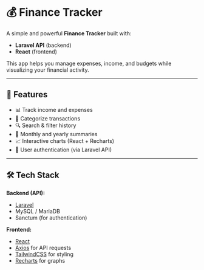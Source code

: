 # 💰 Finance Tracker

A simple and powerful **Finance Tracker** built with:
- **Laravel API** (backend)
- **React** (frontend)

This app helps you manage expenses, income, and budgets while visualizing your financial activity.

---

## 🚀 Features

- 📊 Track income and expenses
- 📝 Categorize transactions
- 🔍 Search & filter history
- 📅 Monthly and yearly summaries
- 📈 Interactive charts (React + Recharts)
- 🔐 User authentication (via Laravel API)

---

## 🛠️ Tech Stack

**Backend (API):**
- [Laravel](https://laravel.com/)  
- MySQL / MariaDB  
- Sanctum (for authentication)  

**Frontend:**
- [React](https://reactjs.org/)  
- [Axios](https://axios-http.com/) for API requests  
- [TailwindCSS](https://tailwindcss.com/) for styling  
- [Recharts](https://recharts.org/) for graphs  
